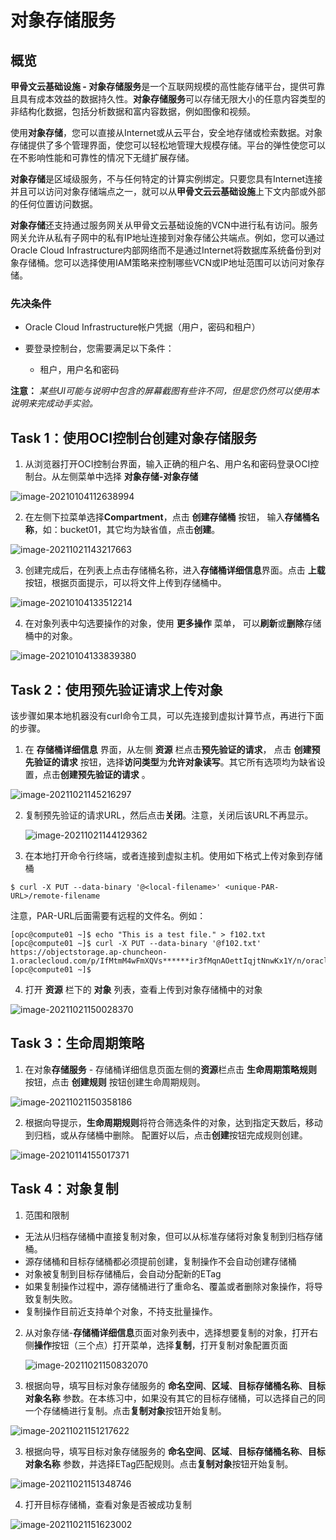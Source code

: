 # 对象存储服务

## 概览

**甲骨文云基础设施 - 对象存储服务**是一个互联网规模的高性能存储平台，提供可靠且具有成本效益的数据持久性。**对象存储服务**可以存储无限大小的任意内容类型的非结构化数据，包括分析数据和富内容数据，例如图像和视频。

使用**对象存储**，您可以直接从Internet或从云平台，安全地存储或检索数据。对象存储提供了多个管理界面，使您可以轻松地管理大规模存储。平台的弹性使您可以在不影响性能和可靠性的情况下无缝扩展存储。

**对象存储**是区域级服务，不与任何特定的计算实例绑定。只要您具有Internet连接并且可以访问对象存储端点之一，就可以从**甲骨文云云基础设施**上下文内部或外部的任何位置访问数据。

**对象存储**还支持通过服务网关从甲骨文云基础设施的VCN中进行私有访问。服务网关允许从私有子网中的私有IP地址连接到对象存储公共端点。例如，您可以通过Oracle Cloud Infrastructure内部网络而不是通过Internet将数据库系统备份到对象存储桶。您可以选择使用IAM策略来控制哪些VCN或IP地址范围可以访问对象存储。



### 先决条件

- Oracle Cloud Infrastructure帐户凭据（用户，密码和租户）

- 要登录控制台，您需要满足以下条件：

  - 租户，用户名和密码


**注意：** *某些UI可能与说明中包含的屏幕截图有些许不同，但是您仍然可以使用本说明来完成动手实验。*


## Task 1：使用OCI控制台创建对象存储服务

1. 从浏览器打开OCI控制台界面，输入正确的租户名、用户名和密码登录OCI控制台。从左侧菜单中选择 **对象存储-对象存储**

![image-20210104112638994](images/image-20210104112638994.png)

2.  在左侧下拉菜单选择**Compartment**，点击 **创建存储桶** 按钮， 输入**存储桶名称**，如：bucket01，其它均为缺省值，点击**创建**。

![image-20211021143217663](images/image-20211021143217663.png)

3. 创建完成后，在列表上点击存储桶名称，进入**存储桶详细信息**界面。点击 **上载** 按钮，根据页面提示，可以将文件上传到存储桶中。

![image-20210104133512214](images/image-20210104133512214.png)

4. 在对象列表中勾选要操作的对象，使用 **更多操作** 菜单， 可以**刷新**或**删除**存储桶中的对象。

![image-20210104133839380](images/image-20210104133839380.png)

## Task 2：使用预先验证请求上传对象

该步骤如果本地机器没有curl命令工具，可以先连接到虚拟计算节点，再进行下面的步骤。



1. 在 **存储桶详细信息** 界面，从左侧 **资源** 栏点击**预先验证的请求**， 点击 **创建预先验证的请求** 按钮，选择**访问类型**为**允许对象读写**。其它所有选项均为缺省设置，点击**创建预先验证的请求** 。

![image-20211021145216297](images/image-20211021145216297.png)

2. 复制预先验证的请求URL，然后点击**关闭**。注意，关闭后该URL不再显示。

    ![image-20211021144129362](images/image-20211021144129362.png)

3. 在本地打开命令行终端，或者连接到虚拟主机。使用如下格式上传对象到存储桶

```shell
$ curl -X PUT --data-binary '@<local-filename>' <unique-PAR-URL>/remote-filename
```

注意，PAR-URL后面需要有远程的文件名。例如：

```shell
[opc@compute01 ~]$ echo "This is a test file." > f102.txt
[opc@compute01 ~]$ curl -X PUT --data-binary '@f102.txt' https://objectstorage.ap-chuncheon-1.oraclecloud.com/p/IfMtmM4wFmXQVs******ir3fMqnAOettIqjtNnwKx1Y/n/oraclepartnersas/b/bucket01/o/f102.txt
[opc@compute01 ~]$ 
```



4. 打开 **资源** 栏下的 **对象** 列表，查看上传到对象存储桶中的对象

![image-20211021150028370](images/image-20211021150028370.png)


## Task 3：生命周期策略

1. 在对象**存储服务** - 存储桶详细信息页面左侧的**资源**栏点击 **生命周期策略规则** 按钮，点击 **创建规则** 按钮创建生命周期规则。

![image-20211021150358186](images/image-20211021150358186.png)

2. 根据向导提示，**生命周期规则**将符合筛选条件的对象，达到指定天数后，移动到归档，或从存储桶中删除。 配置好以后，点击**创建**按钮完成规则创建。

![image-20210114155017371](images/image-20210114155017371.png)



## Task 4：对象复制

1. 范围和限制

- 无法从归档存储桶中直接复制对象，但可以从标准存储将对象复制到归档存储桶。
- 源存储桶和目标存储桶都必须提前创建，复制操作不会自动创建存储桶
- 对象被复制到目标存储桶后，会自动分配新的ETag
- 如果复制操作过程中，源存储桶进行了重命名、覆盖或者删除对象操作，将导致复制失败。
- 复制操作目前近支持单个对象，不持支批量操作。

2. 从对象存储-**存储桶详细信息**页面对象列表中，选择想要复制的对象，打开右侧**操作**按钮（三个点）打开菜单，选择**复制**，打开复制对象配置页面

    ![image-20211021150832070](images/image-20211021150832070.png)

3. 根据向导，填写目标对象存储服务的 **命名空间**、**区域**、**目标存储桶名称**、**目标对象名称** 参数。在本练习中，如果没有其它的目标存储桶，可以选择自己的同一个存储桶进行复制。点击**复制对象**按钮开始复制。

![image-20211021151217622](images/image-20211021151217622.png)

3. 根据向导，填写目标对象存储服务的 **命名空间**、**区域**、**目标存储桶名称**、**目标对象名称** 参数，并选择ETag匹配规则。点击**复制对象**按钮开始复制。

![image-20211021151348746](images/image-20211021151348746.png)

4. 打开目标存储桶，查看对象是否被成功复制

![image-20211021151623002](images/image-20211021151623002.png)

